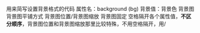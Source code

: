 用来简写设置背景格式的代码
属性名：background (bg)
背景值：背景色 背景图 背景图平铺方式 背景图位置/背景图缩放 背景图固定
空格隔开各个属性值，**不区分顺序**，背景图位置和背景图缩放那里比较特殊，不用空格隔开，用/
